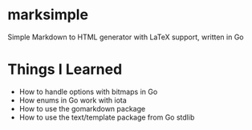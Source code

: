 # marksimple
Simple Markdown to HTML generator with LaTeX support, written in Go

# Things I Learned
- How to handle options with bitmaps in Go
- How enums in Go work with iota
- How to use the gomarkdown package
- How to use the text/template package from Go stdlib
